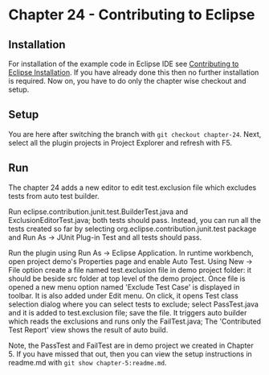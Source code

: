# Chapter 24 - Contributing to Eclipse

## Installation

For installation of the example code in Eclipse IDE see <a href="https://www.codetab.org/post/contributing-to-eclipse/">Contributing to Eclipse Installation</a>. If you have already done this then no further installation is required. Now on, you have to do only the chapter wise checkout and setup. 

## Setup

You are here after switching the branch with `git checkout chapter-24`. Next, select all the plugin projects in Project Explorer and refresh with F5.

## Run

The chapter 24 adds a new editor to edit test.exclusion file which excludes tests from auto test builder. 

Run eclipse.contribution.junit.test.BuilderTest.java and ExclusionEditorTest.java; both tests should pass. Instead, you can run all the tests created so far by selecting org.eclipse.contribution.junit.test package and Run As -> JUnit Plug-in Test and all tests should pass.

Run the plugin using Run As -> Eclipse Application. In runtime workbench, open project demo's Properties page and enable Auto Test. Using New -> File option create a file named test.exclusion file in demo project folder: it should be beside src folder at top level of the demo project. Once file is opened a new menu option named 'Exclude Test Case' is displayed in toolbar. It is also added under Edit menu. On click, it opens Test class selection dialog where you can select tests to exclude; select PassTest.java and it is added to test.exclusion file; save the file. It triggers auto builder which reads the exclusions and runs only the FailTest.java; The 'Contributed Test Report' view shows the result of auto build.

Note, the PassTest and FailTest are in demo project we created in Chapter 5. If you have missed that out, then you can view the setup instructions in readme.md with `git show chapter-5:readme.md`.

